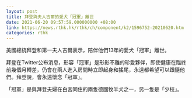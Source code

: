 ```yaml
---
layout: post
title: 拜登與夫人吉爾的愛犬「冠軍」離世
date: 2021-06-20 09:57:59.000000000 +08:00
link: https://news.rthk.hk/rthk/ch/component/k2/1596752-20210620.htm
categories: rthk
---
```


美國總統拜登和第一夫人吉爾表示，陪伴他們13年的愛犬「冠軍」離世。

拜登在Twitter公布消息，形容「冠軍」是形影不離的珍愛夥伴，即使健康在臨終前幾個月轉差，仍會在兩人進入房間時立即起身和搖尾，永遠都希望可以跟隨他們。拜登說，會永遠懷念「冠軍」。

「冠軍」是與拜登夫婦在白宮同住的兩隻德國牧羊犬之一，另一隻是「少校」。
